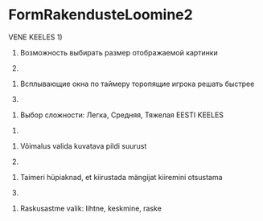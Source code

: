 # FormRakendusteLoomine2
VENE KEELES
1)
  1. Возможность выбирать размер отображаемой картинки
2)
  1. Всплывающие окна по таймеру торопящие игрока решать быстрее
3)
  1. Выбор сложности: Легка, Средняя, Тяжелая
EESTI KEELES
1)
  1. Võimalus valida kuvatava pildi suurust
2)
  1. Taimeri hüpiaknad, et kiirustada mängijat kiiremini otsustama
3)
  1. Raskusastme valik: lihtne, keskmine, raske
